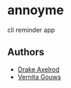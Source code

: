 # annoyme

cli reminder app


## Authors

- [Drake Axelrod](https://github.com/DrakeAxelrod)
- [Vernita Gouws](https://github.com/VernitaJ)